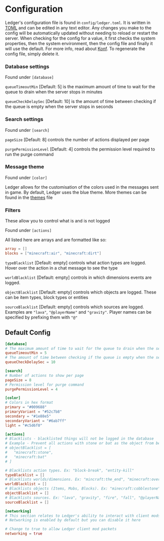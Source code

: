 # Configuration

Ledger's configuration file is found in `config/ledger.toml`.
It is written in [TOML](https://toml.io/en/) and can be edited in any text editor.
Any changes you make to the config will be automatically updated without needing to reload or restart the server.
When checking for the config for a value, it first checks the system properties,
then the system environment, then the config file and finally it will use the default.
For more info, read about [Konf](https://github.com/uchuhimo/konf).
To regenerate the config file, simply delete it.

### Database settings

Found under `[database]`

`queueTimeoutMin` [Default: 5] is the maximum amount of time to wait for the queue to drain when the server stops in minutes

`queueCheckDelaySec` [Default: 10] is the amount of time between checking if the queue is empty when the server stops in seconds

### Search settings

Found under `[search]`

`pageSize` [Default: 8] controls the number of actions displayed per page

`purgePermissionLevel` [Default: 4] controls the permission level required to run the purge command

### Message theme

Found under `[color]`

Ledger allows for the customisation of the colors used in the messages sent in game. 
By default, Ledger uses the blue theme. More themes can be found in the [themes](themes.md) file

### Filters

These allow you to control what is and is not logged

Found under `[actions]`

All listed here are arrays and are formatted like so:
```toml
array = []
blocks = ["minecraft:air", "minecraft:dirt"]
```

`typeBlacklist` [Default: empty] controls what action types are logged. Hover over the action in a chat message to see the type

`worldBlacklist` [Default: empty] controls in which dimensions events are logged.

`objectBlacklist` [Default: empty] controls which objects are logged. These can be item types, block types or entities

`sourceBlacklist` [Default: empty] controls which sources are logged. Examples are `"lava"`, `"@playerName"` and `"gravity"`. Player names can be specified by prefixing them with `"@"`

## Default Config
```toml
[database]
# The maximum amount of time to wait for the queue to drain when the server stops
queueTimeoutMin = 5
# The amount of time between checking if the queue is empty when the server stops
queueCheckDelaySec = 10

[search]
# Number of actions to show per page
pageSize = 8
# Permission level for purge command
purgePermissionLevel = 4

[color]
# Colors in hex format
primary = "#009688"
primaryVariant = "#52c7b8"
secondary = "#1e88e5"
secondaryVariant = "#6ab7ff"
light = "#c5d6f0"

[actions]
# Blacklists - blacklisted things will not be logged in the database
# Example - Prevent all actions with stone or bat as the object from being logged
# objectBlacklist = [
#   "minecraft:stone",
#   "minecraft:bat"
# ]

# Blacklists action types. Ex: "block-break", "entity-kill"
typeBlacklist = []
# Blacklists worlds/dimensions. Ex: "mincraft:the_end", "minecraft:overworld"
worldBlacklist = []
# Blacklists objects (Items, Mobs, Blocks). Ex: "minecraft:cobblestone", "minecraft:blaze"
objectBlacklist = []
# Blacklists sources. Ex: "lava", "gravity", "fire", "fall", "@playerName"
sourceBlacklist = []

[networking]
# This section relates to Ledger's ability to interact with client mods for ease of use
# Networking is enabled by default but you can disable it here

# Change to true to allow Ledger client mod packets
networking = true
```